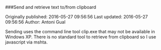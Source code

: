 ###Send  and retrieve text to/from clipboard

Originally published: 2016-05-27 09:56:56
Last updated: 2016-05-27 09:56:56
Author: Antoni Gual

Sending uses the command line tool clip.exe that may not be available in Windows XP. There is no standard tool to retrieve from clipboard so I use javascript via mshta.